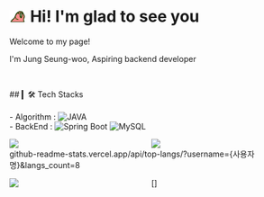 <h1><img src="https://github.com/iamericanartist/SlackMojis/blob/master/Emojis/slowparrot.gif" width="30"/> Hi! I'm glad to see you</h1>
<p> Welcome to my page! </p>
<p> I'm Jung Seung-woo, Aspiring backend developer</p><br>
<p>
 ## ▎🛠 Tech Stacks <br><br>
 - Algorithm : 
 <img alt="JAVA" src="https://img.shields.io/badge/-JAVA-critical?style=flat-square&logo=JAVA&logoColor=white" /><br>
 - BackEnd : 
 <img alt="Spring Boot" src="https://img.shields.io/badge/-Spring Boot-brightgreen?style=flat-square&logo=springboot&logoColor=white" />
 <img alt="MySQL" src="https://img.shields.io/badge/-MySQL-informational?style=flat-square&logo=MySQL&logoColor=white" /><br>
</p>

[<img align="right" width="50%" src="https://github-readme-stats-jsw6701.vercel.app/api?username=jsw6701&theme=dark&show_icons=true">](https://metrics.lecoq.io/jsw6701#gh-dark-mode-only)
[<img align="right" width="50%" src="https://github-readme-stats-jsw6701.vercel.app/api?username=jsw6701&show_icons=true">](https://metrics.lecoq.io/jsw6701#gh-light-mode-only)
github-readme-stats.vercel.app/api/top-langs/?username={사용자명}&langs_count=8

[<img align="left" width="50%" src="github-readme-stats.vercel.app/api/top-langs/?username=jsw6701&langs_count=8">]
